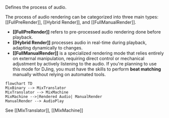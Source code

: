 Defines the process of audio.

The process of audio rendering can be categorized into three main types: [[FullPreRender]], [[Hybrid Render]], and [[FullManualRender]].

- **[[FullPreRender]]** refers to pre-processed audio rendering done before playback.
- **[[Hybrid Render]]** processes audio in real-time during playback, adapting dynamically to changes.
- **[[FullManualRender]]** is a specialized rendering mode that relies entirely on external manipulation, requiring direct control or mechanical adjustment by actively listening to the audio.
	If you're planning to use this mode for DJing, you must have the skills to perform **beat matching** manually without relying on automated tools.

```mermaid
flowchart TD
MixBinary --> MixTranslator
MixTranslator --> MixMachine
MixMachine -->|Rendered Audio| ManualRender
ManualRender --> AudioPlay
```



See [[MixTranslator]], [[MixMachine]] 